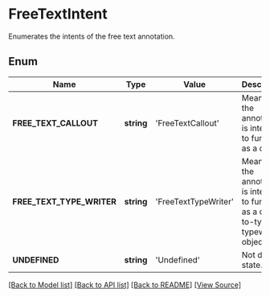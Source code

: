 ﻿# FreeTextIntent
Enumerates the intents of the free text annotation.

## Enum
Name | Type | Value | Description
------------ | ------------- | ------------- | -------------
**FREE_TEXT_CALLOUT** | **string** | 'FreeTextCallout' | Means that the annotation is intended to function as a callout.
**FREE_TEXT_TYPE_WRITER** | **string** | 'FreeTextTypeWriter' | Means that the annotation is intended to function as a click-to-type or typewriter object.
**UNDEFINED** | **string** | 'Undefined' | Not defined state.

[[Back to Model list]](../README.md#documentation-for-models) [[Back to API list]](../README.md#documentation-for-api-endpoints) [[Back to README]](../README.md) [[View Source]](../src/Aspose/PDF/Model/FreeTextIntent.php)

